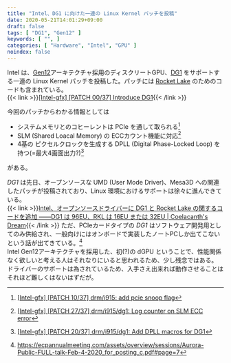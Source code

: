 ```yaml
---
title: "Intel、DG1 に向けた一連の Linux Kernel パッチを投稿"
date: 2020-05-21T14:01:29+09:00
draft: false
tags: [ "DG1", "Gen12" ]
keywords: [ "", ]
categories: [ "Hardware", "Intel", "GPU" ]
noindex: false
---
```


Intel は、[Gen12](/tags/gen12)アーキテクチャ採用のディスクリートGPU、[DG1](/tags/dg1) をサポートする一連の Linux Kernel パッチを投稿した。パッチには [Rocket Lake](/tags/rocket_lake) のためのコードも含まれている。  
{{< link >}}[[Intel-gfx] [PATCH 00/37] Introduce DG1](https://lists.freedesktop.org/archives/intel-gfx/2020-May/240205.html){{< /link >}}

今回のパッチからわかる情報としては

 * システムメモリとのコヒーレントは PCIe を通して取られる[^3]
 * SLM (Shared Loacal Memory) の ECCカウント機能に対応[^2]
 * 4基の ピクセルクロックを生成する DPLL (Digital Phase-Locked Loop) を持つ(=最大4画面出力?)[^4]

がある。  

[^4]: [[Intel-gfx] [PATCH 20/37] drm/i915/dg1: Add DPLL macros for DG1](https://lists.freedesktop.org/archives/intel-gfx/2020-May/240236.html)
[^3]: [[Intel-gfx] [PATCH 10/37] drm/i915: add pcie snoop flag](https://lists.freedesktop.org/archives/intel-gfx/2020-May/240212.html)
[^2]: [[Intel-gfx] [PATCH 27/37] drm/i915/dg1: Log counter on SLM ECC error](https://lists.freedesktop.org/archives/intel-gfx/2020-May/240226.html)

*DG1* は先日、オープンソースな UMD (User Mode Driver)、Mesa3D への関連したパッチが投稿されており、Linux 環境におけるサポートは徐々に進んできている。  
{{< link >}}[Intel、オープンソースドライバーに DG1 と Rocket Lake の関するコードを追加 ――DG1 は 96EU、RKL は 16EU または 32EU | Coelacanth's Dream](/posts/2020/05/08/intel-add-dg1-rkl-oss-driver/){{< /link >}}
ただ、PCIeカードタイプの *DG1* はソフトウェア開発用としてのみ供給され、一般向けにはオンボードで実装したノートPCしか出てこないという話が出てきている。[^5]  
Intel Gen12アーキテクチャを採用した、初(?)の dGPU ということで、性能関係なく欲しいと考える人はそれなりにいると思われるため、少し残念ではある。  
ドライバーのサポートは為されているため、入手さえ出来れば動作させることはそれほど難しくはないはずだが。  

[^5]: <https://ecpannualmeeting.com/assets/overview/sessions/Aurora-Public-FULL-talk-Feb-4-2020_for_posting_c.pdf#page=7>
